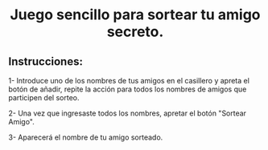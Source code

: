 <h1 align="center">Juego sencillo para sortear tu amigo secreto.</h1>
<h2>Instrucciones: </h2>
<p>1- Introduce uno de los nombres de tus amigos en el casillero y apreta el botón de añadir, repite la acción para todos los nombres de amigos que participen del sorteo.</p>
<p>2- Una vez que ingresaste todos los nombres, apretar el botón "Sortear Amigo". </p>
<p>3- Aparecerá el nombre de tu amigo sorteado.</p>
